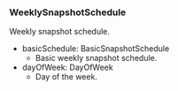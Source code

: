 ### WeeklySnapshotSchedule
Weekly snapshot schedule.

- basicSchedule: BasicSnapshotSchedule
  - Basic weekly snapshot schedule.
- dayOfWeek: DayOfWeek
  - Day of the week.
